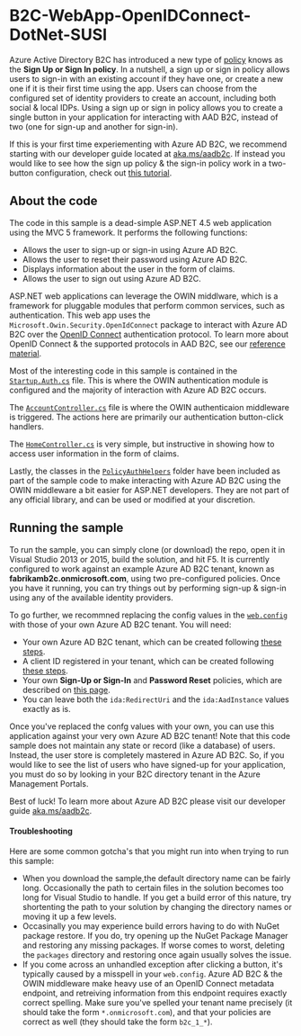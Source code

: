 # B2C-WebApp-OpenIDConnect-DotNet-SUSI
Azure Active Directory B2C has introduced a new type of [policy](https://azure.microsoft.com/documentation/articles/active-directory-b2c-reference-policies/) knows as the **Sign Up or Sign In policy**.  In a nutshell, a sign up or sign in policy allows users to sign-in with an existing account if they have one, or create a new one if it is their first time using the app.  Users can choose from the configured set of identity providers to create an account, including both social & local IDPs.  Using a sign up or sign in policy allows you to create a single button in your application for interacting with AAD B2C, instead of two (one for sign-up and another for sign-in).

If this is your first time experiementing with Azure AD B2C, we recommend starting with our developer guide located at [aka.ms/aadb2c](http://aka.ms/aadb2c).  If instead you would like to see how the sign up policy & the sign-in policy work in a two-button configuration, check out [this tutorial](https://azure.microsoft.com/documentation/articles/active-directory-b2c-devquickstarts-web-dotnet/).

## About the code

The code in this sample is a dead-simple ASP.NET 4.5 web application using the MVC 5 framework.  It performs the following functions:

- Allows the user to sign-up or sign-in using Azure AD B2C.
- Allows the user to reset their password using Azure AD B2C.
- Displays information about the user in the form of claims.
- Allows the user to sign out using Azure AD B2C.

ASP.NET web applications can leverage the OWIN middlware, which is a framework for pluggable modules that perform common services, such as authentication.  This web app uses the `Microsoft.Owin.Security.OpenIdConnect` package to interact with Azure AD B2C over the [OpenID Connect](http://openid.net/connect/) authentication protocol.  To learn more about OpenID Connect & the supported protocols in AAD B2C, see our [reference material](https://azure.microsoft.com/documentation/articles/active-directory-b2c-reference-protocols/).

Most of the interesting code in this sample is contained in the [`Startup.Auth.cs`](https://github.com/AzureADQuickStarts/B2C-WebApp-OpenIDConnect-DotNet-SUSI/blob/master/WebApp-B2C-DotNet/App_Start/Startup.Auth.cs) file.  This is where the OWIN authentication module is configured and the majority of interaction with Azure AD B2C occurs.

The [`AccountController.cs`](https://github.com/AzureADQuickStarts/B2C-WebApp-OpenIDConnect-DotNet-SUSI/blob/master/WebApp-B2C-DotNet/Controllers/AccountController.cs) file is where the OWIN authenticaion middleware is triggered.  The actions here are primarily our authentication button-click handlers.

The [`HomeController.cs`](https://github.com/AzureADQuickStarts/B2C-WebApp-OpenIDConnect-DotNet-SUSI/blob/master/WebApp-B2C-DotNet/Controllers/HomeController.cs) is very simple, but instructive in showing how to access user information in the form of claims.

Lastly, the classes in the [`PolicyAuthHelpers`](https://github.com/AzureADQuickStarts/B2C-WebApp-OpenIDConnect-DotNet-SUSI/tree/master/WebApp-B2C-DotNet/PolicyAuthHelpers) folder have been included as part of the sample code to make interacting with Azure AD B2C using the OWIN middleware a bit easier for ASP.NET developers.  They are not part of any official library, and can be used or modified at your discretion.

## Running the sample

To run the sample, you can simply clone (or download) the repo, open it in Visual Studio 2013 or 2015, build the solution, and hit F5.  It is currently configured to work against an example Azure AD B2C tenant, known as **fabrikamb2c.onmicrosoft.com**, using two pre-configured policies.  Once you have it running, you can try things out by performing sign-up & sign-in using any of the available identity providers.

To go further, we recommned replacing the config values in the [`web.config`](https://github.com/AzureADQuickStarts/B2C-WebApp-OpenIDConnect-DotNet-SUSI/blob/master/WebApp-B2C-DotNet/Web.config#L12-L17) with those of your own Azure AD B2C tenant.  You will need:

- Your own Azure AD B2C tenant, which can be created following [these steps](https://azure.microsoft.com/documentation/articles/active-directory-b2c-get-started/).
- A client ID registered in your tenant, which can be created following [these steps](https://azure.microsoft.com/documentation/articles/active-directory-b2c-app-registration/).
- Your own **Sign-Up or Sign-In** and **Password Reset** policies, which are described on [this page](https://azure.microsoft.com/documentation/articles/active-directory-b2c-reference-policies/#create-a-sign-up-or-sign-in-policy).
- You can leave both the `ida:RedirectUri` and the `ida:AadInstance` values exactly as is.

Once you've replaced the confg values with your own, you can use this application against your very own Azure AD B2C tenant!  Note that this code sample does not maintain any state or record (like a database) of users.  Instead, the user store is completely mastered in Azure AD B2C.  So, if you would like to see the list of users who have signed-up for your application, you must do so by looking in your B2C directory tenant in the Azure Management Portals.

Best of luck!  To learn more about Azure AD B2C please visit our developer guide [aka.ms/aadb2c](http://aka.ms/aadb2c).

#### Troubleshooting

Here are some common gotcha's that you might run into when trying to run this sample:

- When you download the sample,the default directory name can be fairly long.  Occasionally the path to certain files in the solution becomes too long for Visual Studio to handle.  If you get a build error of this nature, try shortenting the path to your solution by changing the directory names or moving it up a few levels.
- Occasinally you may experience build errors having to do with NuGet package restore.  If you do, try opening up the NuGet Package Manager and restoring any missing packages.  If worse comes to worst, deleting the `packages` directory and restoring once again usually solves the issue.
- If you come across an unhandled exception after clicking a button, it's typically caused by a misspell in your `web.config`.  Azure AD B2C & the OWIN middleware make heavy use of an OpenID Connect metadata endpoint, and retreiving information from this endpoint requires exactly correct spelling.  Make sure you've spelled your tenant name precisely (it should take the form `*.onmicrosoft.com`), and that your policies are correct as well (they should take the form `b2c_1_*`).
